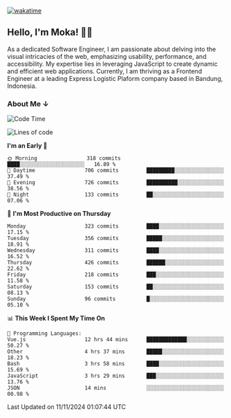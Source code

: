 [![wakatime](https://wakatime.com/badge/user/af9abd23-dba3-4dbe-973c-b045a9417a55.svg?style=social)](https://wakatime.com/@af9abd23-dba3-4dbe-973c-b045a9417a55)
## Hello, I'm Moka! 👋🏼


As a dedicated Software Engineer, I am passionate about delving into the visual intricacies of the web, emphasizing usability, performance, and accessibility. My expertise lies in leveraging JavaScript to create dynamic and efficient web applications. Currently, I am thriving as a Frontend Engineer at a leading Express Logistic Plaform company based in Bandung, Indonesia.

### About Me ↓

<!--START_SECTION:waka-->
![Code Time](http://img.shields.io/badge/Code%20Time-11%2C234%20hrs%2048%20mins-blue)

![Lines of code](https://img.shields.io/badge/From%20Hello%20World%20I%27ve%20Written-4.0%20million%20lines%20of%20code-blue)

**I'm an Early 🐤** 

```text
🌞 Morning                318 commits         ████░░░░░░░░░░░░░░░░░░░░░   16.89 % 
🌆 Daytime                706 commits         █████████░░░░░░░░░░░░░░░░   37.49 % 
🌃 Evening                726 commits         ██████████░░░░░░░░░░░░░░░   38.56 % 
🌙 Night                  133 commits         ██░░░░░░░░░░░░░░░░░░░░░░░   07.06 % 
```
📅 **I'm Most Productive on Thursday** 

```text
Monday                   323 commits         ████░░░░░░░░░░░░░░░░░░░░░   17.15 % 
Tuesday                  356 commits         █████░░░░░░░░░░░░░░░░░░░░   18.91 % 
Wednesday                311 commits         ████░░░░░░░░░░░░░░░░░░░░░   16.52 % 
Thursday                 426 commits         ██████░░░░░░░░░░░░░░░░░░░   22.62 % 
Friday                   218 commits         ███░░░░░░░░░░░░░░░░░░░░░░   11.58 % 
Saturday                 153 commits         ██░░░░░░░░░░░░░░░░░░░░░░░   08.13 % 
Sunday                   96 commits          █░░░░░░░░░░░░░░░░░░░░░░░░   05.10 % 
```


📊 **This Week I Spent My Time On** 

```text
💬 Programming Languages: 
Vue.js                   12 hrs 44 mins      █████████████░░░░░░░░░░░░   50.27 % 
Other                    4 hrs 37 mins       █████░░░░░░░░░░░░░░░░░░░░   18.23 % 
Bash                     3 hrs 58 mins       ████░░░░░░░░░░░░░░░░░░░░░   15.69 % 
JavaScript               3 hrs 29 mins       ███░░░░░░░░░░░░░░░░░░░░░░   13.76 % 
JSON                     14 mins             ░░░░░░░░░░░░░░░░░░░░░░░░░   00.98 % 
```


 Last Updated on 11/11/2024 01:07:44 UTC
<!--END_SECTION:waka-->
